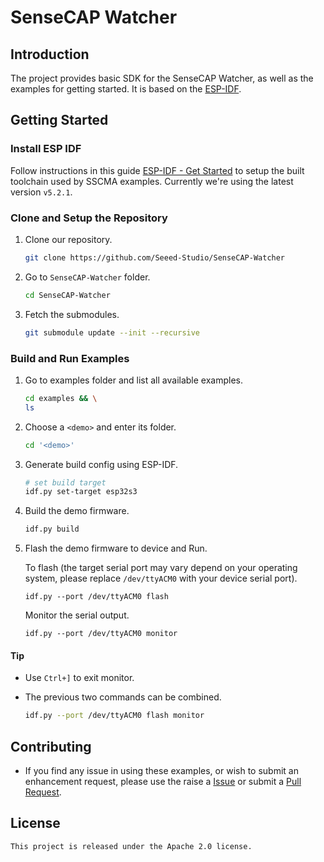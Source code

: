 # SenseCAP Watcher

## Introduction

The project provides basic SDK for the SenseCAP Watcher, as well as the examples for getting started. It is based on the [ESP-IDF](https://github.com/espressif/esp-idf).


## Getting Started

### Install ESP IDF

Follow instructions in this guide
[ESP-IDF - Get Started](https://docs.espressif.com/projects/esp-idf/en/latest/get-started/index.html)
to setup the built toolchain used by SSCMA examples. Currently we're using the latest version `v5.2.1`.

### Clone and Setup the Repository

1. Clone our repository.

    ```sh
    git clone https://github.com/Seeed-Studio/SenseCAP-Watcher
    ```

2. Go to `SenseCAP-Watcher` folder.

    ```sh
    cd SenseCAP-Watcher
    ```

3. Fetch the submodules.

    ```sh
    git submodule update --init --recursive
    ```

### Build and Run Examples

1. Go to examples folder and list all available examples.

    ```sh
    cd examples && \
    ls
    ```

2. Choose a `<demo>` and enter its folder.

    ```sh
    cd '<demo>'
    ```

3. Generate build config using ESP-IDF.

    ```sh
    # set build target
    idf.py set-target esp32s3
    ```

4. Build the demo firmware.

    ```sh
    idf.py build
    ```

5. Flash the demo firmware to device and Run.

    To flash (the target serial port may vary depend on your operating system, please replace `/dev/ttyACM0` with your device serial port).

    ```
    idf.py --port /dev/ttyACM0 flash
    ```

    Monitor the serial output.

    ```
    idf.py --port /dev/ttyACM0 monitor
    ```

#### Tip

- Use `Ctrl+]` to exit monitor.

- The previous two commands can be combined.

    ```sh
    idf.py --port /dev/ttyACM0 flash monitor
    ```




## Contributing

- If you find any issue in using these examples, or wish to submit an enhancement request, please use the raise a [Issue](https://github.com/Seeed-Studio/SenseCAP-Watcher/issues) or submit a [Pull Request](https://github.com/Seeed-Studio/SenseCAP-Watcher/pulls).


## License

```
This project is released under the Apache 2.0 license.
```

